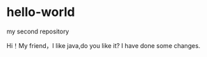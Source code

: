 # hello-world
my second repository

Hi！My friend，I like java,do you like it?
I have done some changes.
